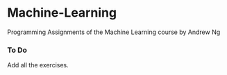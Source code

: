 # Machine-Learning
Programming Assignments of the Machine Learning course by Andrew Ng

### To Do
Add all the exercises.
